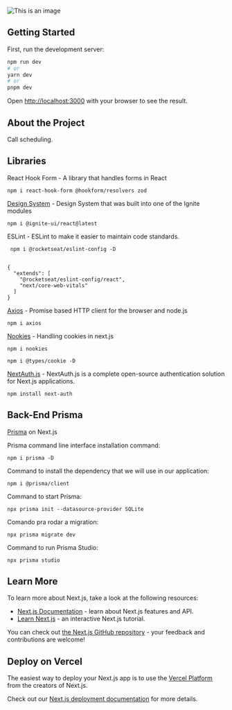 
![This is an image](/assets/home.png)



## Getting Started

First, run the development server:

```bash
npm run dev
# or
yarn dev
# or
pnpm dev
```

Open [http://localhost:3000](http://localhost:3000) with your browser to see the result.


## About the Project

Call scheduling.

## Libraries

React Hook Form - A library that handles forms in React

``` 
npm i react-hook-form @hookform/resolvers zod

```
 [Design System](https://github.com/diego3g/05-design-system) - Design System that was built into one of the Ignite modules

 ``` 
 npm i @ignite-ui/react@latest

```
 ESLint  - ESLint to make it easier to maintain code standards.
 
```
 npm i @rocketseat/eslint-config -D
 
```

```
{
  "extends": [
    "@rocketseat/eslint-config/react",
    "next/core-web-vitals"
  ]
}

```

[Axios](https://www.npmjs.com/package/axios) - Promise based HTTP client for the browser and node.js

```
npm i axios

```
[Nookies](https://github.com/maticzav/nookies) - Handling cookies in next.js


```
npm i nookies 

npm i @types/cookie -D

```
[NextAuth.js](https://next-auth.js.org/getting-started/example) - NextAuth.js is a complete open-source authentication solution for Next.js applications.

```
npm install next-auth

```

## Back-End Prisma 
 
[Prisma](https://github.com/prisma/prisma) on Next.js

Prisma command line interface installation command:

```
npm i prisma -D

```

Command to install the dependency that we will use in our application:

```
npm i @prisma/client

```

Command to start Prisma:

```
npx prisma init --datasource-provider SQLite

```

Comando pra rodar a migration:

```
npx prisma migrate dev

```

Command to run Prisma Studio:

```
npx prisma studio

```

## Learn More

To learn more about Next.js, take a look at the following resources:

- [Next.js Documentation](https://nextjs.org/docs) - learn about Next.js features and API.
- [Learn Next.js](https://nextjs.org/learn) - an interactive Next.js tutorial.

You can check out [the Next.js GitHub repository](https://github.com/vercel/next.js/) - your feedback and contributions are welcome!

## Deploy on Vercel

The easiest way to deploy your Next.js app is to use the [Vercel Platform](https://vercel.com/new?utm_medium=default-template&filter=next.js&utm_source=create-next-app&utm_campaign=create-next-app-readme) from the creators of Next.js.

Check out our [Next.js deployment documentation](https://nextjs.org/docs/deployment) for more details.
